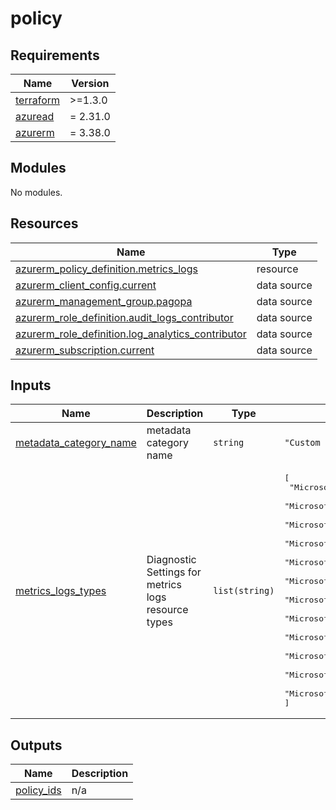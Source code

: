 # policy

<!-- markdownlint-disable -->
<!-- BEGINNING OF PRE-COMMIT-TERRAFORM DOCS HOOK -->
## Requirements

| Name | Version |
|------|---------|
| <a name="requirement_terraform"></a> [terraform](#requirement\_terraform) | >=1.3.0 |
| <a name="requirement_azuread"></a> [azuread](#requirement\_azuread) | = 2.31.0 |
| <a name="requirement_azurerm"></a> [azurerm](#requirement\_azurerm) | = 3.38.0 |

## Modules

No modules.

## Resources

| Name | Type |
|------|------|
| [azurerm_policy_definition.metrics_logs](https://registry.terraform.io/providers/hashicorp/azurerm/3.38.0/docs/resources/policy_definition) | resource |
| [azurerm_client_config.current](https://registry.terraform.io/providers/hashicorp/azurerm/3.38.0/docs/data-sources/client_config) | data source |
| [azurerm_management_group.pagopa](https://registry.terraform.io/providers/hashicorp/azurerm/3.38.0/docs/data-sources/management_group) | data source |
| [azurerm_role_definition.audit_logs_contributor](https://registry.terraform.io/providers/hashicorp/azurerm/3.38.0/docs/data-sources/role_definition) | data source |
| [azurerm_role_definition.log_analytics_contributor](https://registry.terraform.io/providers/hashicorp/azurerm/3.38.0/docs/data-sources/role_definition) | data source |
| [azurerm_subscription.current](https://registry.terraform.io/providers/hashicorp/azurerm/3.38.0/docs/data-sources/subscription) | data source |

## Inputs

| Name | Description | Type | Default | Required |
|------|-------------|------|---------|:--------:|
| <a name="input_metadata_category_name"></a> [metadata\_category\_name](#input\_metadata\_category\_name) | metadata category name | `string` | `"Custom PagoPA"` | no |
| <a name="input_metrics_logs_types"></a> [metrics\_logs\_types](#input\_metrics\_logs\_types) | Diagnostic Settings for metrics logs resource types | `list(string)` | <pre>[<br>  "Microsoft.KeyVault/vaults",<br>  "Microsoft.Network/virtualNetworkGateways",<br>  "Microsoft.ContainerService/managedClusters",<br>  "Microsoft.Network/publicIPAddresses",<br>  "Microsoft.Network/networkInterfaces",<br>  "Microsoft.EventHub/Namespace",<br>  "Microsoft.Network/networkInterfaces",<br>  "Microsoft.Network/virtualNetworks",<br>  "Microsoft.Network/azureFirewalls",<br>  "Microsoft.ContainerInstance/containerGroups",<br>  "Microsoft.Compute/virtualMachineScaleSets",<br>  "Microsoft.Network/loadBalancers"<br>]</pre> | no |

## Outputs

| Name | Description |
|------|-------------|
| <a name="output_policy_ids"></a> [policy\_ids](#output\_policy\_ids) | n/a |
<!-- END OF PRE-COMMIT-TERRAFORM DOCS HOOK -->
